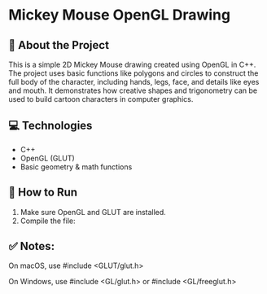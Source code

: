 # Mickey Mouse OpenGL Drawing

## 🧠 About the Project
This is a simple 2D Mickey Mouse drawing created using OpenGL in C++. The project uses basic functions like polygons and circles to construct the full body of the character, including hands, legs, face, and details like eyes and mouth. It demonstrates how creative shapes and trigonometry can be used to build cartoon characters in computer graphics.

## 💻 Technologies
- C++
- OpenGL (GLUT)
- Basic geometry & math functions

## 🚀 How to Run
1. Make sure OpenGL and GLUT are installed.
2. Compile the file:
  ## ✅ Notes:
  On macOS, use #include <GLUT/glut.h>

  On Windows, use #include <GL/glut.h> or #include <GL/freeglut.h>
